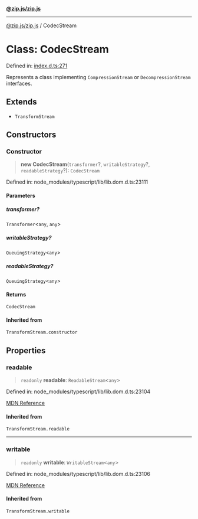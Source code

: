 [**@zip.js/zip.js**](../README.md)

***

[@zip.js/zip.js](../globals.md) / CodecStream

# Class: CodecStream

Defined in: [index.d.ts:271](https://github.com/gildas-lormeau/zip.js/blob/00105a96aa8272ce26bff0eea7ebcfd6071ad540/index.d.ts#L271)

Represents a class implementing `CompressionStream` or `DecompressionStream` interfaces.

## Extends

- `TransformStream`

## Constructors

### Constructor

> **new CodecStream**(`transformer`?, `writableStrategy`?, `readableStrategy`?): `CodecStream`

Defined in: node\_modules/typescript/lib/lib.dom.d.ts:23111

#### Parameters

##### transformer?

`Transformer`\<`any`, `any`\>

##### writableStrategy?

`QueuingStrategy`\<`any`\>

##### readableStrategy?

`QueuingStrategy`\<`any`\>

#### Returns

`CodecStream`

#### Inherited from

`TransformStream.constructor`

## Properties

### readable

> `readonly` **readable**: `ReadableStream`\<`any`\>

Defined in: node\_modules/typescript/lib/lib.dom.d.ts:23104

[MDN Reference](https://developer.mozilla.org/docs/Web/API/TransformStream/readable)

#### Inherited from

`TransformStream.readable`

***

### writable

> `readonly` **writable**: `WritableStream`\<`any`\>

Defined in: node\_modules/typescript/lib/lib.dom.d.ts:23106

[MDN Reference](https://developer.mozilla.org/docs/Web/API/TransformStream/writable)

#### Inherited from

`TransformStream.writable`
